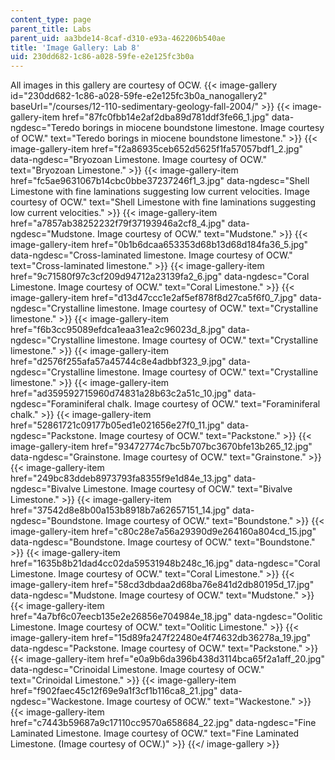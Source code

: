 ```yaml
---
content_type: page
parent_title: Labs
parent_uid: aa3bde14-8caf-d310-e93a-462206b540ae
title: 'Image Gallery: Lab 8'
uid: 230dd682-1c86-a028-59fe-e2e125fc3b0a
---
```


All images in this gallery are courtesy of OCW.
{{< image-gallery id="230dd682-1c86-a028-59fe-e2e125fc3b0a_nanogallery2" baseUrl="/courses/12-110-sedimentary-geology-fall-2004/" >}}
{{< image-gallery-item href="87fc0fbb14e2af2dba89d781ddf3fe66_1.jpg" data-ngdesc="Teredo borings in miocene boundstone limestone. Image courtesy of OCW." text="Teredo borings in miocene boundstone limestone." >}}
{{< image-gallery-item href="f2a86935ceb652d5625f1fa57057bdf1_2.jpg" data-ngdesc="Bryozoan Limestone. Image courtesy of OCW." text="Bryozoan Limestone." >}}
{{< image-gallery-item href="fc5ae9631067b14cbc0bbe37237246f1_3.jpg" data-ngdesc="Shell Limestone with fine laminations suggesting low current velocities. Image courtesy of OCW." text="Shell Limestone with fine laminations suggesting low current velocities." >}}
{{< image-gallery-item href="a7857ab38252232f79f37193946a2cf8_4.jpg" data-ngdesc="Mudstone. Image courtesy of OCW." text="Mudstone." >}}
{{< image-gallery-item href="0b1b6dcaa653353d68b13d68d184fa36_5.jpg" data-ngdesc="Cross-laminated limestone. Image courtesy of OCW." text="Cross-laminated limestone." >}}
{{< image-gallery-item href="9c71580f97c3cf209d94712a23139fa2_6.jpg" data-ngdesc="Coral Limestone. Image courtesy of OCW." text="Coral Limestone." >}}
{{< image-gallery-item href="d13d47ccc1e2af5ef878f8d27ca5f6f0_7.jpg" data-ngdesc="Crystalline limestone. Image courtesy of OCW." text="Crystalline limestone." >}}
{{< image-gallery-item href="f6b3cc95089efdca1eaa31ea2c96023d_8.jpg" data-ngdesc="Crystalline limestone. Image courtesy of OCW." text="Crystalline limestone." >}}
{{< image-gallery-item href="d2576f255afa57a45744c8e4adbbf323_9.jpg" data-ngdesc="Crystalline limestone. Image courtesy of OCW." text="Crystalline limestone." >}}
{{< image-gallery-item href="ad359592715960d74831a28b63c2a51c_10.jpg" data-ngdesc="Foraminiferal chalk. Image courtesy of OCW." text="Foraminiferal chalk." >}}
{{< image-gallery-item href="52861721c09177b05ed1e021656e27f0_11.jpg" data-ngdesc="Packstone. Image courtesy of OCW." text="Packstone." >}}
{{< image-gallery-item href="93472774c7bc5b707bc3670bfe13b265_12.jpg" data-ngdesc="Grainstone. Image courtesy of OCW." text="Grainstone." >}}
{{< image-gallery-item href="249bc83ddeb8973793fa8355f9e1d84e_13.jpg" data-ngdesc="Bivalve Limestone. Image courtesy of OCW." text="Bivalve Limestone." >}}
{{< image-gallery-item href="37542d8e8b00a153b8918b7a62657151_14.jpg" data-ngdesc="Boundstone. Image courtesy of OCW." text="Boundstone." >}}
{{< image-gallery-item href="c80c28e7a56a29390d9e264160a804cd_15.jpg" data-ngdesc="Boundstone. Image courtesy of OCW." text="Boundstone." >}}
{{< image-gallery-item href="1635b8b21dad4cc02da59531948b248c_16.jpg" data-ngdesc="Coral Limestone. Image courtesy of OCW." text="Coral Limestone." >}}
{{< image-gallery-item href="58cd3dbdaa2d68ba76e841d2db80195d_17.jpg" data-ngdesc="Mudstone. Image courtesy of OCW." text="Mudstone." >}}
{{< image-gallery-item href="4a7bf6c07eecb135e2e26856e704984e_18.jpg" data-ngdesc="Oolitic Limestone. Image courtesy of OCW." text="Oolitic Limestone." >}}
{{< image-gallery-item href="15d89fa247f22480e4f74632db36278a_19.jpg" data-ngdesc="Packstone. Image courtesy of OCW." text="Packstone." >}}
{{< image-gallery-item href="e0a9b6da396b438d3114bca65f2a1aff_20.jpg" data-ngdesc="Crinoidal Limestone. Image courtesy of OCW." text="Crinoidal Limestone." >}}
{{< image-gallery-item href="f902faec45c12f69e9a1f3cf1b116ca8_21.jpg" data-ngdesc="Wackestone. Image courtesy of OCW." text="Wackestone." >}}
{{< image-gallery-item href="c7443b59687a9c17110cc9570a658684_22.jpg" data-ngdesc="Fine Laminated Limestone. Image courtesy of OCW." text="Fine Laminated Limestone. (Image courtesy of OCW.)" >}}
{{</ image-gallery >}}